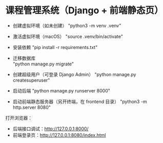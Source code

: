 # 课程管理系统（Django + 前端静态页）
- 创建虚拟环境（如未创建）
  "python3 -m venv .venv"

- 激活虚拟环境（macOS）
  "source .venv/bin/activate"

- 安装依赖
  "pip install -r requirements.txt"

- 迁移数据库    
  "python manage.py migrate"

- 创建超级用户（可登录 Django Admin）
  "python manage.py createsuperuser"

- 启动后端
  "python manage.py runserver 8000"

- 启动前端静态服务器（另开终端，在 frontend 目录）
  "python3 -m http.server 8080"

打开浏览器：
- 后端接口调试：http://127.0.0.1:8000/
- 前端登录页：http://127.0.0.1:8080/index.html

